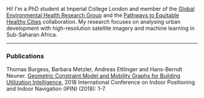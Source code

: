 












Hi!  I'm a PhD student at Imperial College London and member of the [Global Environmental Health Research Group](http://globalenvhealth.org/) and the [Pathways to Equitable Healthy Cities](http://equitablehealthycities.org/) collaboration. My research focuses on analysing urban development with high-resolution satellite imagery and machine learning in Sub-Saharan Africa.












* * *










### Publications

Thomas Burgess, Barbara Metzler, Andreas Ettlinger and Hans-Berndt Neuner. [Geometric Constraint Model and Mobility Graphs for Building Utilization Intelligence.](https://ieeexplore.ieee.org/stamp/stamp.jsp?tp=&arnumber=8533726&tag=1) 2018 International Conference on Indoor Positioning and Indoor Navigation (IPIN) (2018): 1-7.
